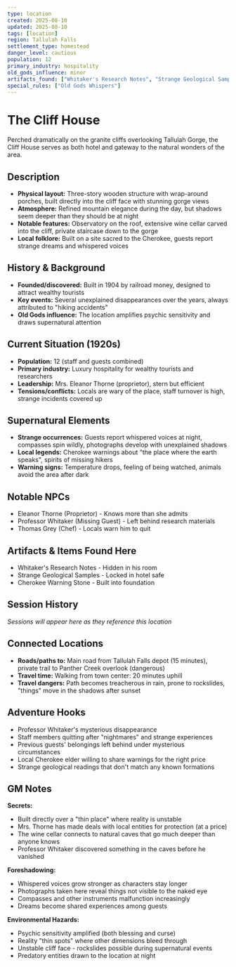 ```yaml
---
type: location
created: 2025-08-10
updated: 2025-08-10
tags: [location]
region: Tallulah Falls
settlement_type: homestead
danger_level: cautious
population: 12
primary_industry: hospitality
old_gods_influence: minor
artifacts_found: ["Whitaker's Research Notes", "Strange Geological Samples"]
special_rules: ["Old Gods Whispers"]
---
```


# The Cliff House

Perched dramatically on the granite cliffs overlooking Tallulah Gorge, the Cliff House serves as both hotel and gateway to the natural wonders of the area.

## Description
- **Physical layout:** Three-story wooden structure with wrap-around porches, built directly into the cliff face with stunning gorge views
- **Atmosphere:** Refined mountain elegance during the day, but shadows seem deeper than they should be at night
- **Notable features:** Observatory on the roof, extensive wine cellar carved into the cliff, private staircase down to the gorge
- **Local folklore:** Built on a site sacred to the Cherokee, guests report strange dreams and whispered voices

## History & Background
- **Founded/discovered:** Built in 1904 by railroad money, designed to attract wealthy tourists
- **Key events:** Several unexplained disappearances over the years, always attributed to "hiking accidents"
- **Old Gods influence:** The location amplifies psychic sensitivity and draws supernatural attention

## Current Situation (1920s)
- **Population:** 12 (staff and guests combined)
- **Primary industry:** Luxury hospitality for wealthy tourists and researchers
- **Leadership:** Mrs. Eleanor Thorne (proprietor), stern but efficient
- **Tensions/conflicts:** Locals are wary of the place, staff turnover is high, strange incidents covered up

## Supernatural Elements
- **Strange occurrences:** Guests report whispered voices at night, compasses spin wildly, photographs develop with unexplained shadows
- **Local legends:** Cherokee warnings about "the place where the earth speaks", spirits of missing hikers
- **Warning signs:** Temperature drops, feeling of being watched, animals avoid the area after dark

## Notable NPCs
- Eleanor Thorne (Proprietor) - Knows more than she admits
- Professor Whitaker (Missing Guest) - Left behind research materials
- Thomas Grey (Chef) - Locals warn him to quit

## Artifacts & Items Found Here
- Whitaker's Research Notes - Hidden in his room
- Strange Geological Samples - Locked in hotel safe
- Cherokee Warning Stone - Built into foundation

## Session History
*Sessions will appear here as they reference this location*

## Connected Locations
- **Roads/paths to:** Main road from Tallulah Falls depot (15 minutes), private trail to Panther Creek overlook (dangerous)
- **Travel time:** Walking from town center: 20 minutes uphill
- **Travel dangers:** Path becomes treacherous in rain, prone to rockslides, "things" move in the shadows after sunset

## Adventure Hooks
- Professor Whitaker's mysterious disappearance
- Staff members quitting after "nightmares" and strange experiences
- Previous guests' belongings left behind under mysterious circumstances
- Local Cherokee elder willing to share warnings for the right price
- Strange geological readings that don't match any known formations

## GM Notes
**Secrets:**
- Built directly over a "thin place" where reality is unstable
- Mrs. Thorne has made deals with local entities for protection (at a price)
- The wine cellar connects to natural caves that go much deeper than anyone knows
- Professor Whitaker discovered something in the caves before he vanished

**Foreshadowing:**
- Whispered voices grow stronger as characters stay longer
- Photographs taken here reveal things not visible to the naked eye
- Compasses and other instruments malfunction increasingly
- Dreams become shared experiences among guests

**Environmental Hazards:**
- Psychic sensitivity amplified (both blessing and curse)
- Reality "thin spots" where other dimensions bleed through
- Unstable cliff face - rockslides possible during supernatural events
- Predatory entities drawn to the location at night
